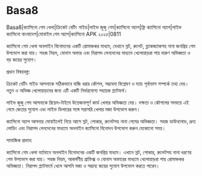 # Basa8

Basa8|ক্যাসিনো গেম খেলা|ক্রিকেট বেটিং গাইড|লাইভ জুজু গেম|ক্যাসিনো অ্যাপ|ফ্রি ক্যাসিনো অ্যাপ|লাইভ ক্যাসিনো বাংলাদেশ|মোবাইল গেম অ্যাপ|ক্যাসিনো APK ২০২৫|0811

ক্যাসিনো গেম খেলা অনলাইন বিনোদনের একটি রোমাঞ্চকর মাধ্যম, যেখানে স্লট, রুলেট, ব্ল্যাকজ্যাকসহ নানা জনপ্রিয় গেম উপভোগ করা যায়। সহজ নিয়ম, বোনাস অফার এবং নিরাপদ লেনদেনের মাধ্যমে খেলোয়াড়রা পায় দারুণ অভিজ্ঞতা ও বড় জয়ের সুযোগ।

প্রধান বিষয়বস্তু:

ক্রিকেট বেটিং গাইড আপনাকে সঠিকভাবে বাজি ধরার কৌশল, সম্ভাবনা বিশ্লেষণ ও ম্যাচ পূর্বাভাস সম্পর্কে তথ্য দেয়। নতুন ও অভিজ্ঞ খেলোয়াড়দের জন্য এটি একটি নির্ভরযোগ্য সহায়ক প্ল্যাটফর্ম।

লাইভ জুজু গেম আপনাকে রিয়েল-টাইমে উত্তেজনাপূর্ণ কার্ড খেলার অভিজ্ঞতা দেয়। দক্ষতা ও কৌশলের সমন্বয়ে এই গেমে জেতার সুযোগ এবং লাইভ ডিলারের সঙ্গে সরাসরি খেলার মজা উপভোগ করুন।

ক্যাসিনো অ্যাপ আপনার মোবাইলেই নিয়ে আসে স্লট, পোকার, রুলেটসহ নানা গেমের অভিজ্ঞতা। সহজ ডাউনলোড, দ্রুত লোডিং এবং নিরাপদ লেনদেনের মাধ্যমে অনলাইন ক্যাসিনো বিনোদন উপভোগ করুন যেকোনো সময়।

সামাজিক প্রভাব:

ক্যাসিনো গেম খেলা বর্তমানে অনলাইন বিনোদনের একটি জনপ্রিয় মাধ্যম। এখানে স্লট, পোকার, রুলেটসহ নানা ধরণের গেম উপভোগ করা যায়। সহজ নিয়ম, আকর্ষণীয় গ্রাফিক্স ও বোনাস অফারের মাধ্যমে খেলোয়াড়রা পায় রোমাঞ্চকর অভিজ্ঞতা। নিরাপদ প্ল্যাটফর্মে খেলে আপনি মজা ও সম্ভাব্য জয়ের সুযোগ উপভোগ করতে পারেন।
